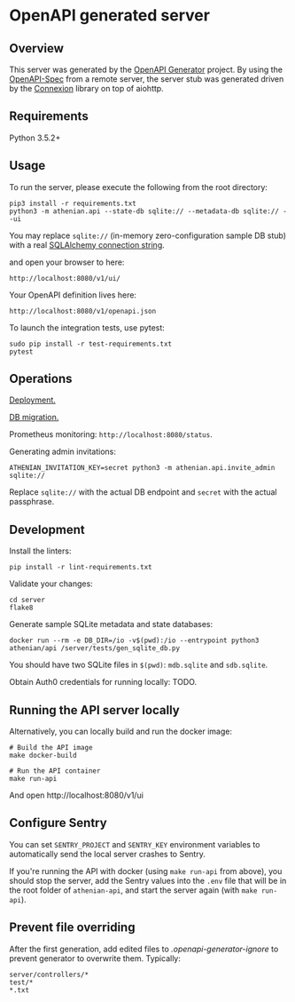 # OpenAPI generated server

## Overview
This server was generated by the [OpenAPI Generator](https://openapi-generator.tech) project. By using the
[OpenAPI-Spec](https://openapis.org) from a remote server, the server stub was generated driven by
the [Connexion](https://github.com/zalando/connexion) library on top of aiohttp.

## Requirements
Python 3.5.2+

## Usage
To run the server, please execute the following from the root directory:

```
pip3 install -r requirements.txt
python3 -m athenian.api --state-db sqlite:// --metadata-db sqlite:// --ui
```

You may replace `sqlite://` (in-memory zero-configuration sample DB stub) with a real
[SQLAlchemy connection string](https://docs.sqlalchemy.org/en/13/core/engines.html).

and open your browser to here:

```
http://localhost:8080/v1/ui/
```

Your OpenAPI definition lives here:

```
http://localhost:8080/v1/openapi.json
```

To launch the integration tests, use pytest:
```
sudo pip install -r test-requirements.txt
pytest
```

## Operations

[Deployment.](DEPLOYMENT.md)

[DB migration.](server/athenian/api/models/state/README.md)

Prometheus monitoring: `http://localhost:8080/status`.

Generating admin invitations:

```
ATHENIAN_INVITATION_KEY=secret python3 -m athenian.api.invite_admin sqlite://
```

Replace `sqlite://` with the actual DB endpoint and `secret` with the actual passphrase.

## Development

Install the linters:

```
pip install -r lint-requirements.txt
```

Validate your changes:

```
cd server
flake8
```

Generate sample SQLite metadata and state databases:

```
docker run --rm -e DB_DIR=/io -v$(pwd):/io --entrypoint python3 athenian/api /server/tests/gen_sqlite_db.py
``` 

You should have two SQLite files in `$(pwd)`: `mdb.sqlite` and `sdb.sqlite`.

Obtain Auth0 credentials for running locally: TODO.

## Running the API server locally

Alternatively, you can locally build and run the docker image:

```
# Build the API image
make docker-build

# Run the API container
make run-api
```

And open http://localhost:8080/v1/ui


## Configure Sentry

You can set `SENTRY_PROJECT` and `SENTRY_KEY` environment variables to automatically send the local server crashes to Sentry.

If you're running the API with docker (using `make run-api` from above), you should stop the server, add the Sentry values into the `.env` file that will be in the root folder of `athenian-api`, and start the server again (with `make run-api`).


## Prevent file overriding

After the first generation, add edited files to _.openapi-generator-ignore_ to prevent generator to overwrite them. Typically:
```
server/controllers/*
test/*
*.txt
```
